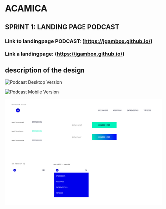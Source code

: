 # ACAMICA 

## SPRINT 1: LANDING PAGE PODCAST

### Link to landingpage PODCAST: (https://jgambox.github.io/) 
### Link a landingpage: (https://jgambox.github.io/)

## description of the design 

![Podcast Desktop Version](https://github.com/jgambox/jgambox.github.io/blob/master/Figma_Design/landing-podcast-landing-podcast_desktop.png)

![Podcast Mobile Version](https://github.com/jgambox/jgambox.github.io/blob/master/Figma_Design/landing-podcast-landing-podcast_mobile.png)

![Podcast UI KIT Version](https://github.com/jgambox/jgambox.github.io/blob/master/Figma_Design/landing-podcast-ui-kit.png)

